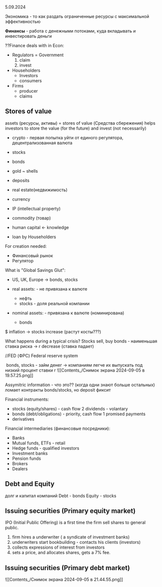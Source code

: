 5.09.2024

Экономика - то как раздать ограниченные ресурсы с максимальной эффективностью

**Финансы** - работа с денежными потоками, куда вкладывать и инвестировать деньги

??Finance deals with in Econ:
- Regulators = Government
	1. claim
	2. invest
- Householders
	- Investors
	- consumers
- Firms
	- producer
	- claims

## Stores of value 
assets (ресурсы, активы) = stores of value (Средства сбережения) helps investors to store the value (for the future) and invest (not necessarily)
- crypto - первая попытка уйти от единого регулятора, децентрализованная валюта
- stocks
- bonds
- gold ~ shells
- deposits
- real estate(недвижимость)
- currency
- IP (intellectual property)
- commodity (товар)
- human capital <- knowledge

- loan by Householders

For creation needed:
- Финансовый рынок
- Регулятор

What is "Global Savings Glut":
- US, UK, Europe -> bonds, stocks

- real assets: - не привязана к валюте
	- нефть
	- stocks - доля реальной компании
- nominal assets: - привязана к валюте (номинирована)
	- bonds

$ inflation -> stocks increase (растут косты???)

What happens during a typical crisis?
Stocks sell, buy bonds - наименьшая ставка риска -> r decrease (ставка падает)

//FED (ФРС) Federal reserve system

 bonds, stocks - займ денег -> компаниям легче их выпускать под низкий процент ставки r
![[Contents_/Снимок экрана 2024-09-05 в 19.57.25.png]]

Assymitric information - что это?? (когда одни знают больше остальных)
ломает контракты bonds/stocks, но deposit фиксит

Financial instruments:
- stocks (equity/shares) - cash flow 2 
	dividends - volantary
- bonds (debt/obligations) - priority, cash flow 1
	promised payments
- derivatives

Financial intermediaries (финансовые посредники):
- Banks
- Mutual funds, ETFs - retail
- Hedge funds - qualified investors
- Investment banks
- Pension funds
- Brokers
- Dealers

## Debt and Equity
долг и капитал компаний
Debt - bonds
Equity - stocks

## Issuing securities (Primary equity market)
IPO (Initial Public Offering) is a first time the firm sell shares to general public.
1. firm hires a underwriter ( a syndicate of  investment banks)
2. underwriters start bookbuilding - contacts his clients (investors)
3. collects expressions of interest from investors
4. sets a price, and allocates shares, gets a 7% fee.

## Issuing securities (Primary debt market)
![[Contents_/Снимок экрана 2024-09-05 в 21.44.55.png]]